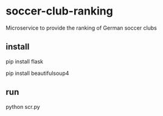 # soccer-club-ranking
Microservice to provide the ranking of German soccer clubs

## install
pip install flask

pip install beautifulsoup4

## run
python scr.py
